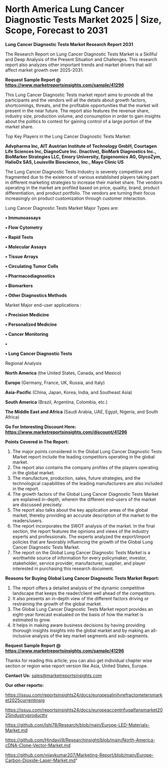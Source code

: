 # North America Lung Cancer Diagnostic Tests Market 2025 | Size, Scope, Forecast to 2031

<strong>Lung Cancer Diagnostic Tests Market Research Report 2031</strong>

The Research Report on Lung Cancer Diagnostic Tests Market is a Skillful and Deep Analysis of the Present Situation and Challenges. This research report also analyzes other important trends and market drivers that will affect market growth over 2025-2031.

<strong>Request Sample Report @ <a href=https://www.marketreportsinsights.com/sample/41296>https://www.marketreportsinsights.com/sample/41296</a></strong>

This Lung Cancer Diagnostic Tests market report aims to provide all the participants and the vendors will all the details about growth factors, shortcomings, threats, and the profitable opportunities that the market will present in the near future. The report also features the revenue share, industry size, production volume, and consumption in order to gain insights about the politics to contest for gaining control of a large portion of the market share.

Top Key Players in the Lung Cancer Diagnostic Tests Market:

<strong>Advpharma Inc, AIT Austrian Institute of Technology GmbH, Courtagen Life Sciences Inc, DiagnoCure Inc. (Inactive), BioMark Diagnostics Inc., BioMarker Strategies LLC, Emory University, Epigenomics AG, GlycoZym, HalioDx SAS, Louisville Bioscience, Inc., Mayo Clinic US</strong>

The Lung Cancer Diagnostic Tests Industry is severely competitive and fragmented due to the existence of various established players taking part in different marketing strategies to increase their market share. The vendors operating in the market are profiled based on price, quality, brand, product differentiation, and product portfolio. The vendors are turning their focus increasingly on product customization through customer interaction.

Lung Cancer Diagnostic Tests Market Major Types are:

<strong>•  Immunoassays

•  Flow Cytometry

•  Rapid Tests

•  Molecular Assays

•  Tissue Arrays

•  Circulating Tumor Cells

•  Pharmacodiagnostics

•  Biomarkers

•  Other Diagnostics Methods</strong>

Market Major end-user applications :

<strong>•  Precision Medicine

•  Personalized Medicine

•  Cancer Monitoring

•  

•  Lung Cancer Diagnostic Tests</strong>

Regional Analysis

</u><strong><b>North America</b></strong> (the United States, Canada, and Mexico)

<strong><b>Europe </b></strong>(Germany, France, UK, Russia, and Italy)

<strong><b>Asia-Pacific</b></strong> (China, Japan, Korea, India, and Southeast Asia)

<strong><b>South America</b></strong> (Brazil, Argentina, Colombia, etc.)

<strong><b>The Middle East and Africa</b></strong> (Saudi Arabia, UAE, Egypt, Nigeria, and South Africa)

<strong>Go For Interesting Discount Here: <a href=https://www.marketreportsinsights.com/discount/41296>https://www.marketreportsinsights.com/discount/41296</a></strong>

<strong>Points Covered in The Report:</strong>
<ol>
  <li>The major points considered in the Global Lung Cancer Diagnostic Tests Market report include the leading competitors operating in the global market.</li>
  <li>The report also contains the company profiles of the players operating in the global market.</li>
  <li>The manufacture, production, sales, future strategies, and the technological capabilities of the leading manufacturers are also included in the report.</li>
  <li>The growth factors of the Global Lung Cancer Diagnostic Tests Market are explained in-depth, wherein the different end-users of the market are discussed precisely.</li>
  <li>The report also talks about the key application areas of the global market, thereby providing an accurate description of the market to the readers/users.</li>
  <li>The report incorporates the SWOT analysis of the market. In the final section, the report features the opinions and views of the industry experts and professionals. The experts analyzed the export/import policies that are favorably influencing the growth of the Global Lung Cancer Diagnostic Tests Market.</li>
  <li>The report on the Global Lung Cancer Diagnostic Tests Market is a worthwhile source of information for every policymaker, investor, stakeholder, service provider, manufacturer, supplier, and player interested in purchasing this research document.</li>
</ol>
<strong>Reasons for Buying Global Lung Cancer Diagnostic Tests Market Report:</strong>

<ol>
  <li>The report offers a detailed analysis of the dynamic competitive landscape that keeps the reader/client well ahead of the competitors.</li>
  <li>It also presents an in-depth view of the different factors driving or restraining the growth of the global market.</li>
  <li>The Global Lung Cancer Diagnostic Tests Market report provides an eight-year forecast evaluated on the basis of how the market is estimated to grow.</li>
  <li>It helps in making aware business decisions by having providing thorough insights insights into the global market and by making an all-inclusive analysis of the key market segments and sub-segments.</li>
</ol>
<strong>Request Sample Report @ <a href=https://www.marketreportsinsights.com/sample/41296>https://www.marketreportsinsights.com/sample/41296</a></strong>


Thanks for reading this article; you can also get individual chapter wise section or region wise report version like Asia, United States, Europe.

<strong>Contact Us:</strong>
sales@marketreportsinsights.com

<strong>Our other reports:</strong>

<a href=https://issuu.com/reportsinsights24/docs/europesalinityrefractometersmarket2025currentinsig>https://issuu.com/reportsinsights24/docs/europesalinityrefractometersmarket2025currentinsig</a>

<a href=https://issuu.com/reportsinsights24/docs/europeaccentrifugalfansmarket2025industryproductty>https://issuu.com/reportsinsights24/docs/europeaccentrifugalfansmarket2025industryproductty</a>

<a href=https://github.com/Ishi78/Research/blob/main/Europe-LED-Materials-Market.md>https://github.com/Ishi78/Research/blob/main/Europe-LED-Materials-Market.md</a>

<a href=https://github.com/Hindavii9/Researchinsight/blob/main/North-America-cDNA-Clone-Vector-Market.md>https://github.com/Hindavii9/Researchinsight/blob/main/North-America-cDNA-Clone-Vector-Market.md</a>

<a href=https://github.com/vijaykumar207/Marketing-Report/blob/main/Europe-Carbon-Dioxide-Laser-Market.md>https://github.com/vijaykumar207/Marketing-Report/blob/main/Europe-Carbon-Dioxide-Laser-Market.md</a>"
